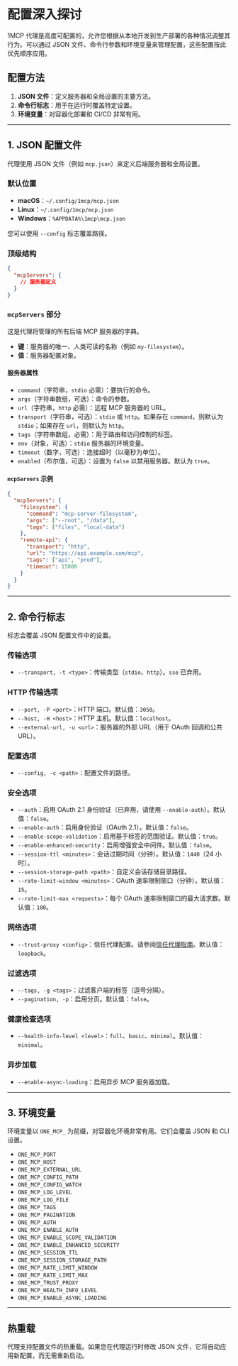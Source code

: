 # 配置深入探讨

1MCP 代理是高度可配置的，允许您根据从本地开发到生产部署的各种情况调整其行为。可以通过 JSON 文件、命令行参数和环境变量来管理配置，这些配置按此优先顺序应用。

## 配置方法

1.  **JSON 文件**：定义服务器和全局设置的主要方法。
2.  **命令行标志**：用于在运行时覆盖特定设置。
3.  **环境变量**：对容器化部署和 CI/CD 非常有用。

---

## 1. JSON 配置文件

代理使用 JSON 文件（例如 `mcp.json`）来定义后端服务器和全局设置。

### 默认位置

- **macOS**：`~/.config/1mcp/mcp.json`
- **Linux**：`~/.config/1mcp/mcp.json`
- **Windows**：`%APPDATA%\1mcp\mcp.json`

您可以使用 `--config` 标志覆盖路径。

### 顶级结构

```json
{
  "mcpServers": {
    // 服务器定义
  }
}
```

### `mcpServers` 部分

这是代理将管理的所有后端 MCP 服务器的字典。

- **键**：服务器的唯一、人类可读的名称（例如 `my-filesystem`）。
- **值**：服务器配置对象。

#### 服务器属性

- `command`（字符串，`stdio` 必需）：要执行的命令。
- `args`（字符串数组，可选）：命令的参数。
- `url`（字符串，`http` 必需）：远程 MCP 服务器的 URL。
- `transport`（字符串，可选）：`stdio` 或 `http`。如果存在 `command`，则默认为 `stdio`；如果存在 `url`，则默认为 `http`。
- `tags`（字符串数组，必需）：用于路由和访问控制的标签。
- `env`（对象，可选）：`stdio` 服务器的环境变量。
- `timeout`（数字，可选）：连接超时（以毫秒为单位）。
- `enabled`（布尔值，可选）：设置为 `false` 以禁用服务器。默认为 `true`。

#### `mcpServers` 示例

```json
{
  "mcpServers": {
    "filesystem": {
      "command": "mcp-server-filesystem",
      "args": ["--root", "/data"],
      "tags": ["files", "local-data"]
    },
    "remote-api": {
      "transport": "http",
      "url": "https://api.example.com/mcp",
      "tags": ["api", "prod"],
      "timeout": 15000
    }
  }
}
```

---

## 2. 命令行标志

标志会覆盖 JSON 配置文件中的设置。

### 传输选项

- `--transport, -t <type>`：传输类型（`stdio`、`http`）。`sse` 已弃用。

### HTTP 传输选项

- `--port, -P <port>`：HTTP 端口。默认值：`3050`。
- `--host, -H <host>`：HTTP 主机。默认值：`localhost`。
- `--external-url, -u <url>`：服务器的外部 URL（用于 OAuth 回调和公共 URL）。

### 配置选项

- `--config, -c <path>`：配置文件的路径。

### 安全选项

- `--auth`：启用 OAuth 2.1 身份验证（已弃用，请使用 `--enable-auth`）。默认值：`false`。
- `--enable-auth`：启用身份验证（OAuth 2.1）。默认值：`false`。
- `--enable-scope-validation`：启用基于标签的范围验证。默认值：`true`。
- `--enable-enhanced-security`：启用增强安全中间件。默认值：`false`。
- `--session-ttl <minutes>`：会话过期时间（分钟）。默认值：`1440`（24 小时）。
- `--session-storage-path <path>`：自定义会话存储目录路径。
- `--rate-limit-window <minutes>`：OAuth 速率限制窗口（分钟）。默认值：`15`。
- `--rate-limit-max <requests>`：每个 OAuth 速率限制窗口的最大请求数。默认值：`100`。

### 网络选项

- `--trust-proxy <config>`：信任代理配置。请参阅[信任代理指南](../reference/trust-proxy)。默认值：`loopback`。

### 过滤选项

- `--tags, -g <tags>`：过滤客户端的标签（逗号分隔）。
- `--pagination, -p`：启用分页。默认值：`false`。

### 健康检查选项

- `--health-info-level <level>`：`full`、`basic`、`minimal`。默认值：`minimal`。

### 异步加载

- `--enable-async-loading`：启用异步 MCP 服务器加载。

---

## 3. 环境变量

环境变量以 `ONE_MCP_` 为前缀，对容器化环境非常有用。它们会覆盖 JSON 和 CLI 设置。

- `ONE_MCP_PORT`
- `ONE_MCP_HOST`
- `ONE_MCP_EXTERNAL_URL`
- `ONE_MCP_CONFIG_PATH`
- `ONE_MCP_CONFIG_WATCH`
- `ONE_MCP_LOG_LEVEL`
- `ONE_MCP_LOG_FILE`
- `ONE_MCP_TAGS`
- `ONE_MCP_PAGINATION`
- `ONE_MCP_AUTH`
- `ONE_MCP_ENABLE_AUTH`
- `ONE_MCP_ENABLE_SCOPE_VALIDATION`
- `ONE_MCP_ENABLE_ENHANCED_SECURITY`
- `ONE_MCP_SESSION_TTL`
- `ONE_MCP_SESSION_STORAGE_PATH`
- `ONE_MCP_RATE_LIMIT_WINDOW`
- `ONE_MCP_RATE_LIMIT_MAX`
- `ONE_MCP_TRUST_PROXY`
- `ONE_MCP_HEALTH_INFO_LEVEL`
- `ONE_MCP_ENABLE_ASYNC_LOADING`

---

## 热重载

代理支持配置文件的热重载。如果您在代理运行时修改 JSON 文件，它将自动应用新配置，而无需重新启动。
